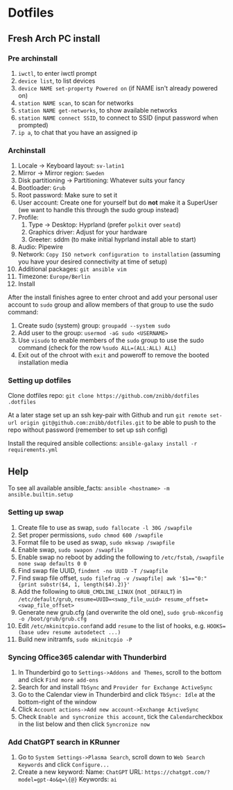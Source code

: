 # Dotfiles

## Fresh Arch PC install
### Pre archinstall
1. `iwctl`, to enter iwctl prompt
2. `device list`, to list devices
3. `device NAME set-property Powered on` (if NAME isn't already powered on)
4. `station NAME scan`, to scan for networks
5. `station NAME get-networks`, to show available networks
6. `station NAME connect SSID`, to connect to SSID (input password when prompted)
7. `ip a`, to chat that you have an assigned ip

### Archinstall
1. Locale -> Keyboard layout: `sv-latin1`
2. Mirror -> Mirror region: `Sweden`
3. Disk partitioning -> Partitioning: Whatever suits your fancy
4. Bootloader: `Grub`
5. Root password: Make sure to set it
6. User account: Create one for yourself but do **not** make it a SuperUser (we want to handle this through the sudo group instead)
7. Profile:
   1. Type -> Desktop: Hyprland (prefer `polkit` over `seatd`)
   2. Graphics driver: Adjust for your hardware
   3. Greeter: sddm (to make initial hyprland install able to start)
8. Audio: Pipewire
9. Network: `Copy ISO network configuration to installation` (assuming you have your desired connectivity at time of setup)
10. Additional packages: `git ansible vim`
11. Timezone: `Europe/Berlin`
12. Install

After the install finishes agree to enter chroot and add your personal user account to `sudo` group and allow members of that group to use the sudo command:
1. Create sudo (system) group: `groupadd --system sudo`
2. Add user to the group: `usermod -aG sudo <USERNAME>`
3. Use `visudo` to enable members of the `sudo` group to use the sudo command (check for the row `%sudo ALL=(ALL:ALL) ALL`)
4. Exit out of the chroot with `exit` and poweroff to remove the booted installation media

### Setting up dotfiles
Clone dotfiles repo: `git clone https://github.com/znibb/dotfiles .dotfiles`  

At a later stage set up an ssh key-pair with Github and run `git remote set-url origin git@github.com:znibb/dotfiles.git` to be able to push to the repo without password (remember to set up ssh config)  

Install the required ansible collections: `ansible-galaxy install -r requirements.yml`

## Help
To see all available ansible_facts: `ansible <hostname> -m ansible.builtin.setup`

### Setting up swap
1. Create file to use as swap, `sudo fallocate -l 30G /swapfile`
2. Set proper permissions, `sudo chmod 600 /swapfile`
3. Format file to be used as swap, `sudo mkswap /swapfile`
4. Enable swap, `sudo swapon /swapfile`
5. Enable swap no reboot by adding the following to `/etc/fstab`, `/swapfile none swap defaults 0 0`
6. Find swap file UUID, `findmnt -no UUID -T /swapfile`
7. Find swap file offset, `sudo filefrag -v /swapfile| awk '$1=="0:" {print substr($4, 1, length($4).2)}'`
8. Add the following to `GRUB_CMDLINE_LINUX` (not `_DEFAULT`) in `/etc/default/grub`, `resume=UUID=<swap_file_uuid> resume_offset=<swap_file_offset>`
9. Generate new grub.cfg (and overwrite the old one), `sudo grub-mkconfig -o /boot/grub/grub.cfg`
10. Edit `/etc/mkinitcpio.conf`and add `resume` to the list of hooks, e.g. `HOOKS=(base udev resume autodetect ...)`
11. Build new initramfs, `sudo mkinitcpio -P`

### Syncing Office365 calendar with Thunderbird
1. In Thunderbird go to `Settings->Addons and Themes`, scroll to the bottom and click `Find more add-ons`
2. Search for and install `TbSync` and `Provider for Exchange ActiveSync`
3. Go to the Calendar view in Thunderbird and click `TbSync: Idle` at the bottom-right of the window
4. Click `Account actions->Add new account->Exchange ActiveSync`
5. Check `Enable and syncronize this account`, tick the `Calendar`checkbox in the list below and then click `Syncronize now`

### Add ChatGPT search in KRunner
1. Go to `System Settings->Plasma Search`, scroll down to `Web Search Keywords` and click `Configure...`
1. Create a new keyword:
   Name: `ChatGPT`
   URL: `https://chatgpt.com/?model=gpt-4o&q=\{@}`
   Keywords: `ai`